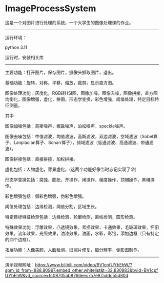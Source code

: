 # ImageProcessSystem
这是一个对图片进行处理的系统，一个大学生的图像处理课的作业。


-------------------------------------
运行环境：

python 3.11

运行时，安装相关库

-------------------------------------
主要功能：打开图片，保存图片，摄像头抓取图片，退出。

基础功能：旋转，对称，平移，缩放，裁剪，显示直方图。

图像处理功能：灰度化，RGB转HSI图，图像加噪，图像去噪，图像拼接，直方图均衡化，图像增强，虚化，拼图，形态学变换，彩色增强，阈值处理，特定目标特征测量。

其中

图像加噪包括：高斯噪声，椒盐噪声，泊松噪声，speckle噪声。

图像去噪包括：中值滤波，均值滤波，高斯滤波，双边滤波，空域滤波（Sobel算子、Lanplacian算子、Scharr算子），频域滤波（低通滤波、高通滤波、带通滤波）。

图像拼接包括：直接拼接，加权拼接。

虚化包括：人物虚化，背景虚化。(这两个功能好像当时忘记实现了😰)

形态学变换包括：腐蚀，膨胀，开操作，闭操作，梯度操作，顶帽操作，黑帽操作。

彩色增强包括：假彩色增强，伪彩色增强。

阈值处理包括：边缘检测，阈值分割，区域生长。

特定目标特征检测包括：边缘检测，轮廓检测，直线检测，圆形检测。

特殊效果功能：浮雕效果，凸透镜效果，素描效果，卡通效果，毛玻璃效果，怀旧效果，流年效果，光照效果，油漆效果，油画，水彩，彩铅，添加边框（只有特定的四个边框）。

拓展功能：人像美颜，人脸检测，旧照片修复，超分辨率，倒影图制作。

--------------------------------------------

演示视频网址：https://www.bilibili.com/video/BV1cpfUYbEhW/?spm_id_from=888.80997.embed_other.whitelist&t=32.830983&bvid=BV1cpfUYbEhW&vd_source=fc08705ab8766eec7a7e97addc55d80d















